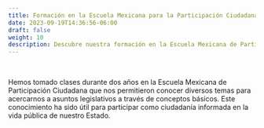 ```yaml
---
title: Formación en la Escuela Mexicana para la Participación Ciudadana
date: 2023-09-19T14:36:56-06:00
draft: false
weight: 10
description: Descubre nuestra formación en la Escuela Mexicana de Participación Ciudadana, fortaleciendo nuestra visión cívica
---
```

&nbsp;
<!--more-->
Hemos tomado clases durante dos años en la Escuela Mexicana de Participación Ciudadana que nos permitieron conocer diversos temas para acercarnos a asuntos legislativos a través de conceptos básicos. Este conocimiento ha sido útil para participar como ciudadanía informada en la vida pública de nuestro Estado.

